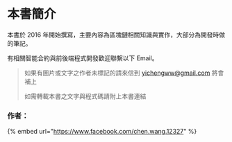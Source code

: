 # 本書簡介

本書於 2016 年開始撰寫，主要內容為區塊鏈相關知識與實作，大部分為開發時做的筆記。

有相關智能合約與前後端程式開發歡迎聯繫以下 Email。

> 如果有圖片或文字之作者未標記的請來信到 yichengww@gmail.com 將會補上
>
> 如需轉載本書之文字與程式碼請附上本書連結

### 作者：

{% embed url="https://www.facebook.com/chen.wang.12327" %}
